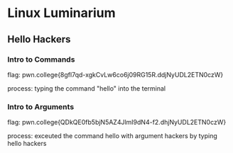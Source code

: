 # Linux Luminarium
## Hello Hackers
### Intro to Commands
flag: pwn.college{8gfl7qd-xgkCvLw6co6j09RG15R.ddjNyUDL2ETN0czW}

process: typing the command "hello" into the terminal

### Intro to Arguments
flag: pwn.college{QDkQE0fb5bjN5AZ4JlmI9dN4-f2.dhjNyUDL2ETN0czW}

process: exceuted the command hello with argument hackers by typing hello hackers
